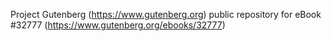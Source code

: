 Project Gutenberg (https://www.gutenberg.org) public repository for eBook #32777 (https://www.gutenberg.org/ebooks/32777)
